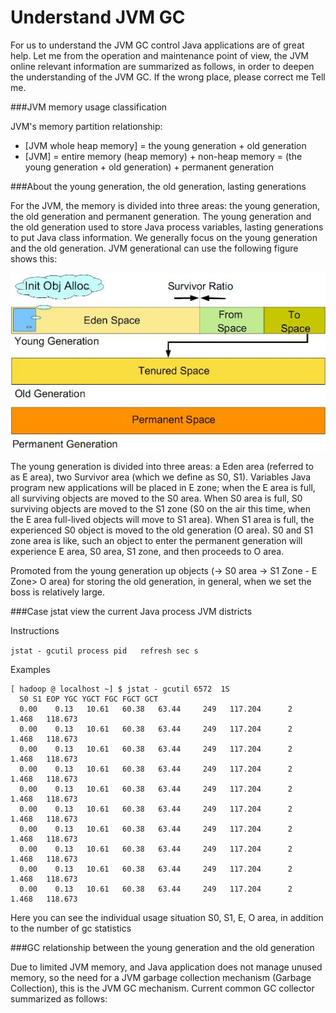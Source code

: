# Understand JVM GC

For us to understand the JVM GC control Java applications are of great help. Let me from the operation and maintenance point of view, the JVM online relevant information are summarized as follows, in order to deepen the understanding of the JVM GC. 
If the wrong place, please correct me Tell me.

###JVM memory usage classification

JVM's memory partition relationship:

* [JVM whole heap memory] = the young generation + old generation
* [JVM] = entire memory (heap memory) + non-heap memory = (the young generation + old generation) + permanent generation

###About the young generation, the old generation, lasting generations

For the JVM, the memory is divided into three areas: the young generation, the old generation and permanent generation. The young generation and the old generation used to store Java process variables, lasting generations to put Java class information. 
We generally focus on the young generation and the old generation. JVM generational can use the following figure shows this:

![](20140306225822488.jpg)

The young generation is divided into three areas: a Eden area (referred to as E area), two Survivor area (which we define as S0, S1). 
Variables Java program new applications will be placed in E zone; when the E area is full, all surviving objects are moved to the S0 area. When S0 area is full, S0 surviving objects are moved to the S1 zone (S0 on the air this time, when the E area full-lived objects will move to S1 area). When S1 area is full, the experienced S0 object is moved to the old generation (O area). S0 and S1 zone area is like, such an object to enter the permanent generation will experience E area, S0 area, S1 zone, and then proceeds to O area.

Promoted from the young generation up objects (-> S0 area -> S1 Zone - E Zone> O area) for storing the old generation, in general, when we set the boss is relatively large.

###Case jstat view the current Java process JVM districts

Instructions

`jstat - gcutil process pid   refresh sec s`

Examples

```
[ hadoop @ localhost ~] $ jstat - gcutil 6572  1S
  S0 S1 EOP YGC YGCT FGC FGCT GCT
  0.00    0.13   10.61   60.38   63.44     249   117.204      2     1.468   118.673 
  0.00    0.13   10.61   60.38   63.44     249   117.204      2     1.468   118.673 
  0.00    0.13   10.61   60.38   63.44     249   117.204      2     1.468   118.673 
  0.00    0.13   10.61   60.38   63.44     249   117.204      2     1.468   118.673 
  0.00    0.13   10.61   60.38   63.44     249   117.204      2     1.468   118.673 
  0.00    0.13   10.61   60.38   63.44     249   117.204      2     1.468   118.673 
  0.00    0.13   10.61   60.38   63.44     249   117.204      2     1.468   118.673 
  0.00    0.13   10.61   60.38   63.44     249   117.204      2     1.468   118.673 
  0.00    0.13   10.61   60.38   63.44     249   117.204      2     1.468   118.673 
  0.00    0.13   10.61   60.38   63.44     249   117.204      2     1.468   118.673
```

Here you can see the individual usage situation S0, S1, E, O area, in addition to the number of gc statistics

###GC relationship between the young generation and the old generation

Due to limited JVM memory, and Java application does not manage unused memory, so the need for a JVM garbage collection mechanism (Garbage Collection), this is the JVM GC mechanism. 
Current common GC collector summarized as follows: